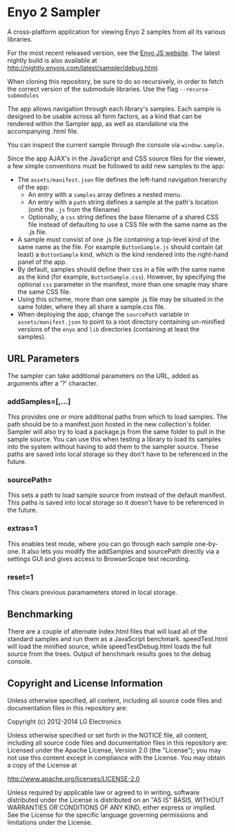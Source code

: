 # Enyo 2 Sampler

A cross-platform application for viewing Enyo 2 samples from all its various libraries.

For the most recent released version, see the [Enyo JS website](http://enyojs.com/sampler).
The latest nightly build is also available at <http://nightly.enyojs.com/latest/sampler/debug.html>.

When cloning this repository, be sure to do so recursively, in order to fetch the correct version of the submodule libraries.
Use the flag `--recurse-submodules`

The app allows navigation through each library's samples.  Each sample is designed to be usable across all form factors, as a kind that can be rendered within the Sampler app, as well as standalone via the accompanying .html file.

You can inspect the current sample through the console via `window.sample`.

Since the app AJAX's in the JavaScript and CSS source files for the viewer, a few simple conventions must be followed to add new samples to the app:

* The `assets/manifest.json` file defines the left-hand navigation hierarchy of the app:
	* An entry with a `samples` array defines a nested menu.
	* An entry with a `path` string defines a sample at the path's location (omit the `.js` from the filename)
	* Optionally, a `css` string defines the base filename of a shared CSS file instead of defaulting to use a CSS file with the same name as the .js file.
* A sample must consist of one .js file containing a top-level kind of the same name as the file.  For example `ButtonSample.js` should contain (at least) a `ButtonSample` kind, which is the kind rendered into the right-hand panel of the app.
* By default, samples should define their css in a file with the same name as the kind (for example, `ButtonSample.css`).  However, by specifying the optional `css` parameter in the manifest, more than one smaple may share the same CSS file.
* Using this scheme, more than one sample .js file may be situated in the same folder, where they all share a sample.css file.
* When deploying the app, change the `sourcePath` variable in `assets/manifest.json` to point to a root directory containing un-minified versions of the `enyo` and `lib` directories (containing at least the samples).

## URL Parameters

The sampler can take additional parameters on the URL, added as arguments after a '?' character.

### addSamples=<path>[,<path>...]

This provides one or more additional paths from which to load samples. The path should be to a manifest.json
hosted in the new collection's folder.  Sampler will also try to load a package.js from the same folder
to pull in the sample source.  You can use this when testing a library to load its samples into the system
without having to add them to the sampler source. These paths are saved into local storage so they don't
have to be referenced in the future.

### sourcePath=<path>

This sets a path to load sample source from instead of the default manifest.
This paths is saved into local storage so it doesn't have to be referenced in the future.

### extras=1

This enables test mode, where you can go through each sample one-by-one.  It also lets you modify
the addSamples and sourcePath directly via a settings GUI and gives access to BrowserScope
test recording.

### reset=1

This clears previous paramameters stored in local storage.

## Benchmarking

There are a couple of alternate index.html files that will load all of the standard samples and run them
as a JavaScript benchmark.  speedTest.html will load the minified source, while speedTestDebug.html
loads the full source from the trees.  Output of benchmark results goes to the debug console.

## Copyright and License Information

Unless otherwise specified, all content, including all source code files and
documentation files in this repository are:

Copyright (c) 2012-2014 LG Electronics

Unless otherwise specified or set forth in the NOTICE file, all content,
including all source code files and documentation files in this repository are:
Licensed under the Apache License, Version 2.0 (the "License");
you may not use this content except in compliance with the License.
You may obtain a copy of the License at

http://www.apache.org/licenses/LICENSE-2.0

Unless required by applicable law or agreed to in writing, software
distributed under the License is distributed on an "AS IS" BASIS,
WITHOUT WARRANTIES OR CONDITIONS OF ANY KIND, either express or implied.
See the License for the specific language governing permissions and
limitations under the License.
